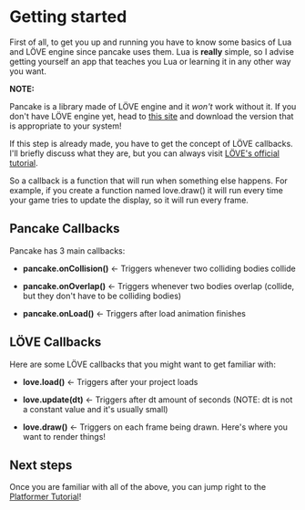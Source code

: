 # Getting started

First of all, to get you up and running you have to know some basics of Lua and LÖVE engine since pancake uses them. Lua is **really** simple, so I advise getting yourself an app that teaches you Lua or learning it in any other way you want.

**NOTE:**

Pancake is a library made of LÖVE engine and it *won't* work without it. If you don't have LÖVE engine yet, head to [this site](https://love2d.org/) and download the version that is appropriate to your system!

If this step is already made, you have to get the concept of LÖVE callbacks. I'll briefly discuss what they are, but you can always visit [LÖVE's official tutorial](https://love2d.org/wiki/Tutorial:Callback_Functions).

So a callback is a function that will run when something else happens. For example, if you create a function named love.draw() it will run every time your game tries to update the display, so it will run every frame.

## Pancake Callbacks

Pancake has 3 main callbacks:

* **pancake.onCollision()** <- Triggers whenever two colliding bodies collide

* **pancake.onOverlap()** <- Triggers whenever two bodies overlap (collide, but they don't have to be colliding bodies)

* **pancake.onLoad()** <- Triggers after load animation finishes

## LÖVE Callbacks

Here are some LÖVE callbacks that you might want to get familiar with:

* **love.load()** <- Triggers after your project loads

* **love.update(dt)** <- Triggers after dt amount of seconds (NOTE: dt is not a constant value and it's usually small)

* **love.draw()** <- Triggers on each frame being drawn. Here's where you want to render things!

## Next steps

Once you are familiar with all of the above, you can jump right to the [Platformer Tutorial](http://mightypancake.games/tutorials/platformer)!
